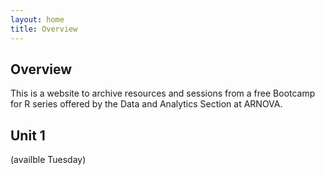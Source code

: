 ```yaml
---
layout: home
title: Overview
---
```


## Overview 

This is a website to archive resources and sessions from a free Bootcamp for R series offered by the Data and Analytics Section at ARNOVA. 


## Unit 1 

(availble Tuesday) 


